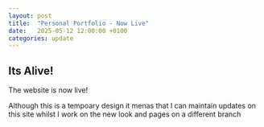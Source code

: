 ```yaml
---
layout: post
title:  "Personal Portfolio - Now Live"
date:   2025-05-12 12:00:00 +0100
categories: update
---
```

## Its Alive! ##

The website is now live!

Although this is a tempoary design it menas that I can maintain updates on this site whilst I work on the new look and pages on a different branch  


